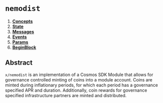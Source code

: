 <!--
order: 0
title: "Nemodist Overview"
parent:
  title: "nemodist"
-->

# `nemodist`

<!-- TOC -->
1. **[Concepts](01_concepts.md)**
2. **[State](02_state.md)**
3. **[Messages](03_messages.md)**
4. **[Events](04_events.md)**
5. **[Params](05_params.md)**
6. **[BeginBlock](06_begin_block.md)**

## Abstract

`x/nemodist` is an implementation of a Cosmos SDK Module that allows for governance controlled minting of coins into a module account. Coins are minted during inflationary periods, for which each period has a governance specified APR and duration. Additionally, coin rewards for governance specified infrastructure partners are minted and distributed.
